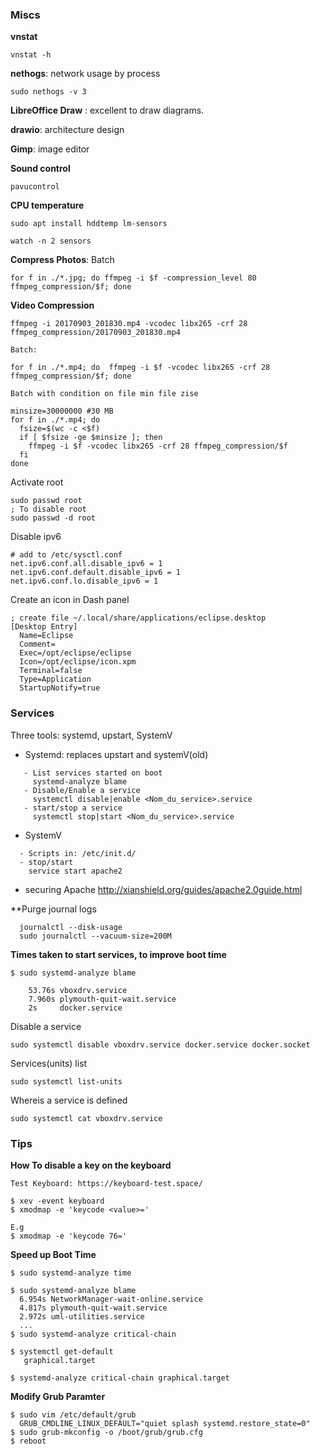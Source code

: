  
### Miscs

**vnstat**  
     
    vnstat -h

**nethogs**: network usage by process

    sudo nethogs -v 3

**LibreOffice Draw** : excellent to draw diagrams.

**drawio**: architecture design

**Gimp**: image editor

**Sound control**

    pavucontrol

**CPU temperature**

~~~
sudo apt install hddtemp lm-sensors

watch -n 2 sensors

~~~

**Compress Photos**: Batch

    for f in ./*.jpg; do ffmpeg -i $f -compression_level 80 ffmpeg_compression/$f; done
    
**Video Compression**
    
    ffmpeg -i 20170903_201830.mp4 -vcodec libx265 -crf 28 ffmpeg_compression/20170903_201830.mp4
    
    Batch:
    
    for f in ./*.mp4; do  ffmpeg -i $f -vcodec libx265 -crf 28 ffmpeg_compression/$f; done
    
    Batch with condition on file min file zise
    
    minsize=30000000 #30 MB
    for f in ./*.mp4; do
      fsize=$(wc -c <$f)
      if [ $fsize -ge $minsize ]; then 
        ffmpeg -i $f -vcodec libx265 -crf 28 ffmpeg_compression/$f
      fi
    done


Activate root

    sudo passwd root
    ; To disable root
    sudo passwd -d root 


Disable ipv6

    # add to /etc/sysctl.conf
    net.ipv6.conf.all.disable_ipv6 = 1
    net.ipv6.conf.default.disable_ipv6 = 1
    net.ipv6.conf.lo.disable_ipv6 = 1

Create an icon in Dash panel

    ; create file ~/.local/share/applications/eclipse.desktop
    [Desktop Entry]
      Name=Eclipse
      Comment=
      Exec=/opt/eclipse/eclipse
      Icon=/opt/eclipse/icon.xpm
      Terminal=false
      Type=Application
      StartupNotify=true


### Services 
Three tools: systemd, upstart, SystemV

- Systemd: replaces upstart and systemV(old)
```
   - List services started on boot
     systemd-analyze blame
   - Disable/Enable a service
     systemctl disable|enable <Nom_du_service>.service
   - start/stop a service 
     systemctl stop|start <Nom_du_service>.service
```

- SystemV
```
  - Scripts in: /etc/init.d/
  - stop/start
    service start apache2
```
  
- securing Apache
  http://xianshield.org/guides/apache2.0guide.html

**Purge journal logs

~~~shell
  journalctl --disk-usage
  sudo journalctl --vacuum-size=200M
~~~




**Times taken to start services, to improve boot time**

    $ sudo systemd-analyze blame

        53.76s vboxdrv.service                                    
        7.960s plymouth-quit-wait.service  
        2s     docker.service                         

Disable a service

    sudo systemctl disable vboxdrv.service docker.service docker.socket
Services(units) list

    sudo systemctl list-units
Whereis a service is defined

    sudo systemctl cat vboxdrv.service

### Tips

**How To disable a key on the keyboard**

	Test Keyboard: https://keyboard-test.space/
	
	$ xev -event keyboard
	$ xmodmap -e 'keycode <value>='
	 
	E.g
	$ xmodmap -e 'keycode 76='


**Speed up Boot Time**

	$ sudo systemd-analyze time
	
	$ sudo systemd-analyze blame
	  6.954s NetworkManager-wait-online.service                 
	  4.817s plymouth-quit-wait.service                         
	  2.972s uml-utilities.service 
	  ...
	$ sudo systemd-analyze critical-chain

	$ systemctl get-default
       graphical.target
	
	$ systemd-analyze critical-chain graphical.target
    

**Modify Grub Paramter**

	$ sudo vim /etc/default/grub
	  GRUB_CMDLINE_LINUX_DEFAULT="quiet splash systemd.restore_state=0"
	$ sudo grub-mkconfig -o /boot/grub/grub.cfg
	$ reboot




